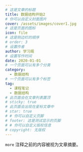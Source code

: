 ```yaml
---
# 这是文章的标题
title: 数据结构开始2
# 你可以自定义封面图片
cover: /assets/images/cover1.jpg
# 这是页面的图标
icon: file
# 这是侧边栏的顺序
# order: 3
# 设置作者
author: 学习阁
# 设置写作时间
date: 2020-01-01
# 一个页面可以有多个分类
category:
  - 数据结构
# 一个页面可以有多个标签
tag:
  - 课程笔记
  - 数据结构
# 此页面会在文章列表置顶
# sticky: true
# 此页面会出现在星标文章中
# star: true
# # 你可以自定义页脚
# footer: 这是测试显示的页脚
# # 你可以自定义版权信息
# copyright: 无版权
---
```


`more` 注释之前的内容被视为文章摘要。

<!-- more -->